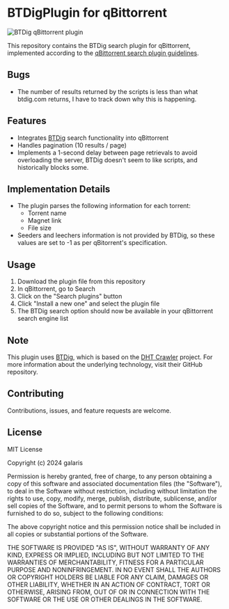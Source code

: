 # BTDigPlugin for qBittorrent

![BTDig qBittorrent plugin](https://github.com/user-attachments/assets/c809f550-96e1-4959-9c09-51ccb4b8ad1d)

This repository contains the BTDig search plugin for qBittorrent, implemented according to the [qBittorrent search plugin guidelines](https://github.com/qbittorrent/search-plugins/wiki/How-to-write-a-search-plugin).

## Bugs

- The number of results returned by the scripts is less than what btdig.com returns, I have to track down why this is happening.

## Features

- Integrates [BTDig](http://btdig.com) search functionality into qBittorrent
- Handles pagination (10 results / page)
- Implements a 1-second delay between page retrievals to avoid overloading the server, BTDig doesn't seem to like scripts, and historically blocks some.

## Implementation Details

- The plugin parses the following information for each torrent:
  - Torrent name
  - Magnet link
  - File size
- Seeders and leechers information is not provided by BTDig, so these values are set to -1 as per qBitorrent's specification.

## Usage

1. Download the plugin file from this repository
2. In qBittorrent, go to Search
3. Click on the "Search plugins" button
4. Click "Install a new one" and select the plugin file
5. The BTDig search option should now be available in your qBittorrent search engine list

## Note

This plugin uses [BTDig](http://btdig.com), which is based on the [DHT Crawler](https://github.com/btdig/dhtcrawler2) project. For more information about the underlying technology, visit their GitHub repository.

## Contributing

Contributions, issues, and feature requests are welcome.

## License

MIT License

Copyright (c) 2024 galaris

Permission is hereby granted, free of charge, to any person obtaining a copy
of this software and associated documentation files (the "Software"), to deal
in the Software without restriction, including without limitation the rights
to use, copy, modify, merge, publish, distribute, sublicense, and/or sell
copies of the Software, and to permit persons to whom the Software is
furnished to do so, subject to the following conditions:

The above copyright notice and this permission notice shall be included in all
copies or substantial portions of the Software.

THE SOFTWARE IS PROVIDED "AS IS", WITHOUT WARRANTY OF ANY KIND, EXPRESS OR
IMPLIED, INCLUDING BUT NOT LIMITED TO THE WARRANTIES OF MERCHANTABILITY,
FITNESS FOR A PARTICULAR PURPOSE AND NONINFRINGEMENT. IN NO EVENT SHALL THE
AUTHORS OR COPYRIGHT HOLDERS BE LIABLE FOR ANY CLAIM, DAMAGES OR OTHER
LIABILITY, WHETHER IN AN ACTION OF CONTRACT, TORT OR OTHERWISE, ARISING FROM,
OUT OF OR IN CONNECTION WITH THE SOFTWARE OR THE USE OR OTHER DEALINGS IN THE
SOFTWARE.
